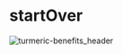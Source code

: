 # startOver
![turmeric-benefits_header](https://user-images.githubusercontent.com/39065116/49193275-32c69180-f344-11e8-9b73-0fb881bf171c.jpg)
